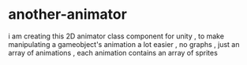 # another-animator
i am creating this 2D animator class component for unity , to make manipulating a gameobject's animation a lot easier , no graphs , just an array of animations , each animation contains an array of sprites
